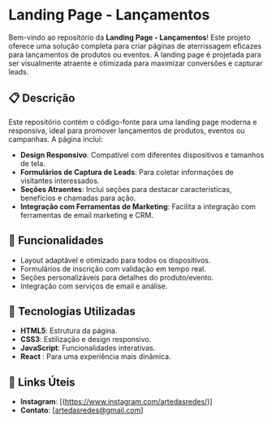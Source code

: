 # Landing Page - Lançamentos

Bem-vindo ao repositório da **Landing Page - Lançamentos**! Este projeto oferece uma solução completa para criar páginas de aterrissagem eficazes para lançamentos de produtos ou eventos. A landing page é projetada para ser visualmente atraente e otimizada para maximizar conversões e capturar leads.

## 📋 Descrição

Este repositório contém o código-fonte para uma landing page moderna e responsiva, ideal para promover lançamentos de produtos, eventos ou campanhas. A página inclui:

- **Design Responsivo**: Compatível com diferentes dispositivos e tamanhos de tela.
- **Formulários de Captura de Leads**: Para coletar informações de visitantes interessados.
- **Seções Atraentes**: Inclui seções para destacar características, benefícios e chamadas para ação.
- **Integração com Ferramentas de Marketing**: Facilita a integração com ferramentas de email marketing e CRM.

## 🚀 Funcionalidades

- Layout adaptável e otimizado para todos os dispositivos.
- Formulários de inscrição com validação em tempo real.
- Seções personalizáveis para detalhes do produto/evento.
- Integração com serviços de email e análise.

## 🔧 Tecnologias Utilizadas

- **HTML5**: Estrutura da página.
- **CSS3**: Estilização e design responsivo.
- **JavaScript**: Funcionalidades interativas.
- **React** : Para uma experiência mais dinâmica.

## 🔗 Links Úteis

- **Instagram**: [(https://www.instagram.com/artedasredes/)]
- **Contato**: [artedasredes@gmail.com]

